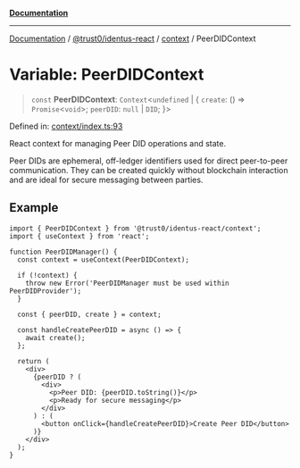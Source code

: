 [**Documentation**](../../../../README.md)

***

[Documentation](../../../../README.md) / [@trust0/identus-react](../../README.md) / [context](../README.md) / PeerDIDContext

# Variable: PeerDIDContext

> `const` **PeerDIDContext**: `Context`\<`undefined` \| \{ `create`: () => `Promise`\<`void`\>; `peerDID`: `null` \| `DID`; \}\>

Defined in: [context/index.ts:93](https://github.com/trust0-project/identus/blob/6482b5d54913fe08540bba553b4274f2423b6fd4/packages/identus-react/src/context/index.ts#L93)

React context for managing Peer DID operations and state.

Peer DIDs are ephemeral, off-ledger identifiers used for direct peer-to-peer
communication. They can be created quickly without blockchain interaction
and are ideal for secure messaging between parties.

## Example

```tsx
import { PeerDIDContext } from '@trust0/identus-react/context';
import { useContext } from 'react';

function PeerDIDManager() {
  const context = useContext(PeerDIDContext);
  
  if (!context) {
    throw new Error('PeerDIDManager must be used within PeerDIDProvider');
  }
  
  const { peerDID, create } = context;
  
  const handleCreatePeerDID = async () => {
    await create();
  };
  
  return (
    <div>
      {peerDID ? (
        <div>
          <p>Peer DID: {peerDID.toString()}</p>
          <p>Ready for secure messaging</p>
        </div>
      ) : (
        <button onClick={handleCreatePeerDID}>Create Peer DID</button>
      )}
    </div>
  );
}
```
